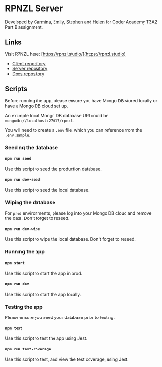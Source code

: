 # RPNZL Server

Developed by [Carmina](https://github.com/CarminaF), [Emily](https://github.com/e-mehegan), [Stephen](https://github.com/StevieG46) and [Helen](https://github.com/hotteok219) for Coder Academy T3A2 Part B assignment.

## Links

Visit RPNZL here: [https://rpnzl.studio/](https://rpnzl.studio)

- [Client repository](https://github.com/CA-RPNZL/rpnzl-client)
- [Server repository](https://github.com/CA-RPNZL/rpnzl-server)
- [Docs repository](https://github.com/CA-RPNZL/rpnzl-docs)

## Scripts

Before running the app, please ensure you have Mongo DB stored locally or have a Mongo DB cloud set up.

An example local Mongo DB database URI could be `mongodb://localhost:27017/rpnzl`.

You will need to create a `.env` file, which you can reference from the `.env.sample`.

### Seeding the database

#### `npm run seed`

Use this script to seed the production database.

#### `npm run dev-seed`

Use this script to seed the local database.

### Wiping the database

For `prod` environments, please log into your Mongo DB cloud and remove the data. Don't forget to reseed.

#### `npm run dev-wipe`

Use this script to wipe the local database. Don't forget to reseed.

### Running the app

#### `npm start`

Use this script to start the app in prod.

#### `npm run dev`

Use this script to start the app locally.

### Testing the app

Please ensure you seed your database prior to testing.

#### `npm test`

Use this script to test the app using Jest.

#### `npm run test-coverage`

Use this script to test, and view the test coverage, using Jest.